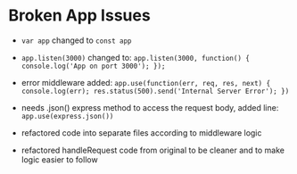 # Broken App Issues

- `var app` changed to `const app`

- `app.listen(3000)` changed to:
    `app.listen(3000, function() {
    console.log('App on port 3000');
    });`

- error middleware added: 
    `app.use(function(err, req, res, next) {
    console.log(err);
    res.status(500).send('Internal Server Error');
    })`

- needs .json() express method to access the request body, added line: `app.use(express.json())`

- refactored code into separate files according to middleware logic

- refactored handleRequest code from original to be cleaner and to make logic easier to follow